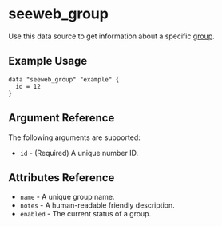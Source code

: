 # seeweb\_group

Use this data source to get information about a specific [group][1].

## Example Usage

```hcl
data "seeweb_group" "example" {
  id = 12
}
```

## Argument Reference

The following arguments are supported:

* `id` - (Required) A unique number ID.

## Attributes Reference

* `name` - A unique group name.
* `notes` - A human-readable friendly description.
* `enabled` - The current status of a group.

[1]: https://docs.seeweb.it/ecs/api/#list-all-groups
